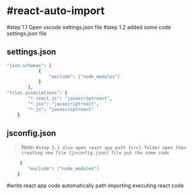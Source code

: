 # #react-auto-import
#step 1.1 Open vscode settings.json file
#step 1.2 added some code settings.json file
## settings.json

```sh
"json.schemas": [
			{
				"exclude": ["node_modules"]
			}
		],
"files.associations": {
		"*.react.js": "javascriptreact",
		"*.jsx": "javascriptreact",
		"*.js": "javascriptreact"
	}		
```
## jsconfig.json
> Note: `#step 2.1 also open react app path {src} folder open then creating new file {jsconfig.json} file put the some code `
```sh 
   	 {
		"exclude": ["node_modules"]
	}
```
#write react app code automatically path importing executing react code
